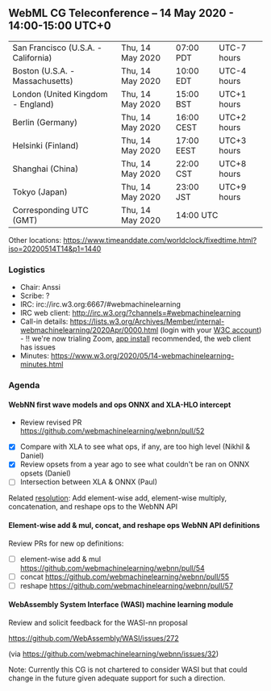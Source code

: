 ## WebML CG Teleconference – 14 May 2020 - 14:00-15:00 UTC+0

<table>
<tr><td> San Francisco (U.S.A. - California) <td> Thu, 14 May 2020 <td> 07:00 PDT <td> UTC-7 hours
<tr><td> Boston (U.S.A. - Massachusetts) <td> Thu, 14 May 2020 <td> 10:00 EDT <td> UTC-4 hours
<tr><td> London (United Kingdom - England) <td> Thu, 14 May 2020 <td> 15:00 BST <td> UTC+1 hours
<tr><td> Berlin (Germany) <td> Thu, 14 May 2020 <td> 16:00 CEST <td> UTC+2 hours
<tr><td> Helsinki (Finland) <td> Thu, 14 May 2020 <td> 17:00 EEST <td> UTC+3 hours
<tr><td> Shanghai (China) <td> Thu, 14 May 2020 <td> 22:00 CST <td> UTC+8 hours
<tr><td> Tokyo (Japan) <td> Thu, 14 May 2020 <td> 23:00 JST <td> UTC+9 hours
<tr><td> Corresponding UTC (GMT) <td> Thu, 14 May 2020 <td colspan=2> 14:00 UTC
</table>

Other locations: https://www.timeanddate.com/worldclock/fixedtime.html?iso=20200514T14&p1=1440

### Logistics

* Chair: Anssi
* Scribe: ?
* IRC: irc://irc.w3.org:6667/#webmachinelearning
* IRC web client: http://irc.w3.org/?channels=#webmachinelearning
* Call-in details: https://lists.w3.org/Archives/Member/internal-webmachinelearning/2020Apr/0000.html (login with your [W3C account](https://www.w3.org/Help/Account/)) - :bangbang: we're now trialing Zoom, [app install](https://zoom.us/download) recommended, the web client has issues
* Minutes: https://www.w3.org/2020/05/14-webmachinelearning-minutes.html

### Agenda

#### WebNN first wave models and ops ONNX and XLA-HLO intercept

- Review revised PR https://github.com/webmachinelearning/webnn/pull/52
- [x] Compare with XLA to see what ops, if any, are too high level (Nikhil & Daniel)
- [x] Review opsets from a year ago to see what couldn't be ran on ONNX opsets (Daniel)
- [ ] Intersection between XLA & ONNX (Paul)

Related [resolution](https://www.w3.org/2020/04/30-webmachinelearning-minutes.html#r01): Add element-wise add, element-wise multiply, concatenation, and reshape ops to the WebNN API

#### Element-wise add & mul, concat, and reshape ops WebNN API definitions

Review PRs for new op definitions:

- [ ] element-wise add & mul https://github.com/webmachinelearning/webnn/pull/54
- [ ] concat https://github.com/webmachinelearning/webnn/pull/55
- [ ] reshape https://github.com/webmachinelearning/webnn/pull/57

#### WebAssembly System Interface (WASI) machine learning module

Review and solicit feedback for the WASI-nn proposal

https://github.com/WebAssembly/WASI/issues/272

(via https://github.com/webmachinelearning/webnn/issues/32)

Note: Currently this CG is not chartered to consider WASI but that could change in the future given adequate support for such a direction.
